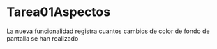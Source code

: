 # Tarea01Aspectos
La nueva funcionalidad registra cuantos cambios de color de fondo de pantalla se han realizado

